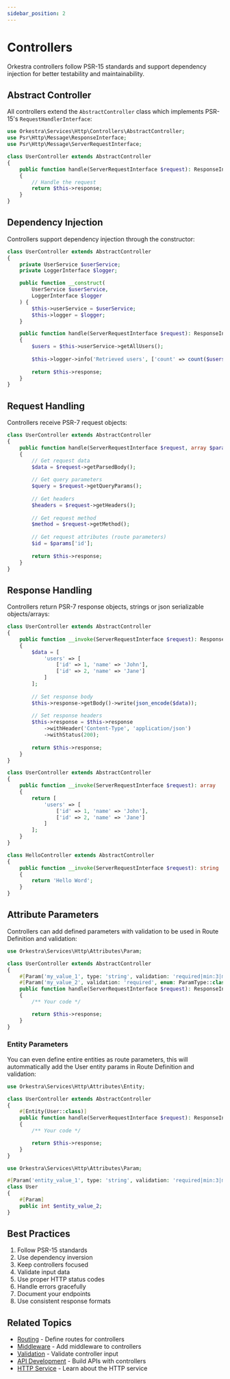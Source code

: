 ```yaml
---
sidebar_position: 2
---
```


# Controllers

Orkestra controllers follow PSR-15 standards and support dependency injection for better testability and maintainability.

## Abstract Controller

All controllers extend the `AbstractController` class which implements PSR-15's `RequestHandlerInterface`:

```php
use Orkestra\Services\Http\Controllers\AbstractController;
use Psr\Http\Message\ResponseInterface;
use Psr\Http\Message\ServerRequestInterface;

class UserController extends AbstractController
{
    public function handle(ServerRequestInterface $request): ResponseInterface
    {
        // Handle the request
        return $this->response;
    }
}
```

## Dependency Injection

Controllers support dependency injection through the constructor:

```php
class UserController extends AbstractController
{
    private UserService $userService;
    private LoggerInterface $logger;

    public function __construct(
        UserService $userService,
        LoggerInterface $logger
    ) {
        $this->userService = $userService;
        $this->logger = $logger;
    }

    public function handle(ServerRequestInterface $request): ResponseInterface
    {
        $users = $this->userService->getAllUsers();
        
        $this->logger->info('Retrieved users', ['count' => count($users)]);
        
        return $this->response;
    }
}
```

## Request Handling

Controllers receive PSR-7 request objects:

```php
class UserController extends AbstractController
{
    public function handle(ServerRequestInterface $request, array $params): ResponseInterface
    {
        // Get request data
        $data = $request->getParsedBody();
        
        // Get query parameters
        $query = $request->getQueryParams();
        
        // Get headers
        $headers = $request->getHeaders();
        
        // Get request method
        $method = $request->getMethod();
        
        // Get request attributes (route parameters)
        $id = $params['id'];
        
        return $this->response;
    }
}
```

## Response Handling

Controllers return PSR-7 response objects, strings or json serializable objects/arrays:

```php
class UserController extends AbstractController
{
    public function __invoke(ServerRequestInterface $request): ResponseInterface
    {
        $data = [
            'users' => [
                ['id' => 1, 'name' => 'John'],
                ['id' => 2, 'name' => 'Jane']
            ]
        ];
        
        // Set response body
        $this->response->getBody()->write(json_encode($data));
        
        // Set response headers
        $this->response = $this->response
            ->withHeader('Content-Type', 'application/json')
            ->withStatus(200);
            
        return $this->response;
    }
}
```

```php
class UserController extends AbstractController
{
    public function __invoke(ServerRequestInterface $request): array
    {
        return [
            'users' => [
                ['id' => 1, 'name' => 'John'],
                ['id' => 2, 'name' => 'Jane']
            ]
        ];
    }
}
```

```php
class HelloController extends AbstractController
{
    public function __invoke(ServerRequestInterface $request): string
    {
        return 'Hello Word';
    }
}
```

## Attribute Parameters

Controllers can add defined parameters with validation to be used in Route Definition and validation:

```php
use Orkestra\Services\Http\Attributes\Param;

class UserController extends AbstractController
{
    #[Param('my_value_1', type: 'string', validation: 'required|min:3|max:255')]
    #[Param('my_value_2', validation: 'required', enum: ParamType::class)]
    public function handle(ServerRequestInterface $request): ResponseInterface
    {
        /** Your code */

        return $this->response;
    }
}
```

### Entity Parameters

You can even define entire entities as route parameters, this will autommatically add the User entity params in Route Definition and validation:

```php
use Orkestra\Services\Http\Attributes\Entity;

class UserController extends AbstractController
{
    #[Entity(User::class)]
    public function handle(ServerRequestInterface $request): ResponseInterface
    {
        /** Your code */

        return $this->response;
    }
}
```

```php
use Orkestra\Services\Http\Attributes\Param;

#[Param('entity_value_1', type: 'string', validation: 'required|min:3|max:255')]
class User
{
    #[Param]
    public int $entity_value_2;
}
```

## Best Practices

1. Follow PSR-15 standards
2. Use dependency inversion
3. Keep controllers focused
4. Validate input data
5. Use proper HTTP status codes
6. Handle errors gracefully
7. Document your endpoints
8. Use consistent response formats

## Related Topics

- [Routing](/docs/guides/routing) - Define routes for controllers
- [Middleware](/docs/guides/middleware) - Add middleware to controllers
- [Validation](/docs/guides/validation) - Validate controller input
- [API Development](/docs/guides/api) - Build APIs with controllers
- [HTTP Service](/docs/services/http) - Learn about the HTTP service

